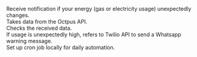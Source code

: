 Receive notification if your energy (gas or electricity usage) unexpectedly changes.\
Takes data from the Octpus API.\
Checks the received data.\
If usage is unexpectedly high, refers to Twilio API to send a Whatsapp warning message.\
Set up cron job locally for daily automation.
